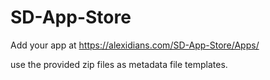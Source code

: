 # SD-App-Store


Add your app at https://alexidians.com/SD-App-Store/Apps/

use the provided zip files as metadata file templates.
